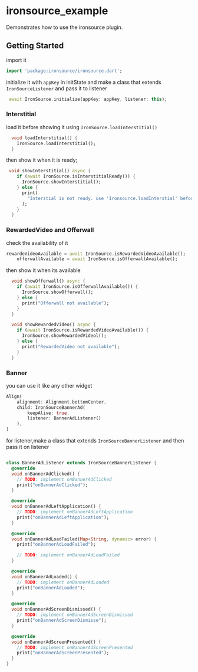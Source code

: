 # ironsource_example

Demonstrates how to use the ironsource plugin.

## Getting Started

import it
```dart
import 'package:ironsource/ironsource.dart';
```
initialize it with `appKey` in initState and make a class that extends `IronSourceListener` and pass it to listener
```dart
 await IronSource.initialize(appKey: appKey, listener: this);
```

### Interstitial
load it before showing it using `IronSource.loadInterstitial()` 
```dart
  void loadInterstitial() {
    IronSource.loadInterstitial();
  }

```
then show it when it is ready;

```dart
 void showInterstitial() async {
    if (await IronSource.isInterstitialReady()) {
      IronSource.showInterstitial();
    } else {
      print(
        "Interstial is not ready. use 'Ironsource.loadInterstial' before showing it",
      );
    }
  }
```

### RewardedVideo and Offerwall
check the availability of it
```dart
rewardeVideoAvailable = await IronSource.isRewardedVideoAvailable();
    offerwallAvailable = await IronSource.isOfferwallAvailable();
```
then show it when its available
```dart
  void showOfferwall() async {
    if (await IronSource.isOfferwallAvailable()) {
      IronSource.showOfferwall();
    } else {
      print("Offerwall not available");
    }
  }

  void showRewardedVideo() async {
    if (await IronSource.isRewardedVideoAvailable()) {
      IronSource.showRewardedVideol();
    } else {
      print("RewardedVideo not available");
    }
  }

```

### Banner
you can use it like any other widget
```dart
Align(
    alignment: Alignment.bottomCenter,
    child: IronSourceBannerAd(
        keepAlive: true,
        listener: BannerAdListener()
    ),
)
```
for listener,make a class that extends `IronSourceBannerListener` and then pass it on listener

```dart

class BannerAdListener extends IronSourceBannerListener {
  @override
  void onBannerAdClicked() {
    // TODO: implement onBannerAdClicked
    print("onBannerAdClicked");
  }

  @override
  void onBannerAdLeftApplication() {
    // TODO: implement onBannerAdLeftApplication
    print("onBannerAdLeftApplication");
  }

  @override
  void onBannerAdLoadFailed(Map<String, dynamic> error) {
    print("onBannerAdLoadFailed");

    // TODO: implement onBannerAdLoadFailed
  }

  @override
  void onBannerAdLoaded() {
    // TODO: implement onBannerAdLoaded
    print("onBannerAdLoaded");
  }

  @override
  void onBannerAdScreenDismissed() {
    // TODO: implement onBannerAdScreenDismissed
    print("onBannerAdScreenDismisse");
  }

  @override
  void onBannerAdScreenPresented() {
    // TODO: implement onBannerAdScreenPresented
    print("onBannerAdScreenPresented");
  }
}

```